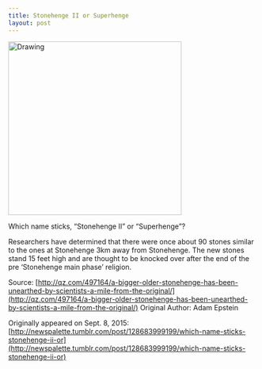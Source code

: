 ```yaml
---
title: Stonehenge II or Superhenge
layout: post
---
```

<img src="{{ site.url }}/images/2015-09-08-image.png" alt="Drawing" style="width: 350px;"/>

Which name sticks, “Stonehenge II” or “Superhenge”?

Researchers have determined that there were once about 90 stones similar to the ones at Stonehenge 3km away from Stonehenge.
The new stones stand 15 feet high and are thought to be knocked over after the end of the pre ‘Stonehenge main phase’ religion.

Source: [http://qz.com/497164/a-bigger-older-stonehenge-has-been-unearthed-by-scientists-a-mile-from-the-original/](http://qz.com/497164/a-bigger-older-stonehenge-has-been-unearthed-by-scientists-a-mile-from-the-original/)
Original Author: Adam Epstein

Originally appeared on Sept. 8, 2015:
[http://newspalette.tumblr.com/post/128683999199/which-name-sticks-stonehenge-ii-or](http://newspalette.tumblr.com/post/128683999199/which-name-sticks-stonehenge-ii-or)
